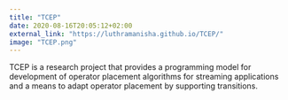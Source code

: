 ```yaml
---
title: "TCEP"
date: 2020-08-16T20:05:12+02:00
external_link: "https://luthramanisha.github.io/TCEP/"
image: "TCEP.png"
---
```


TCEP is a research project that provides a programming model for development of operator placement algorithms for streaming applications and a means to adapt operator placement by supporting transitions.
